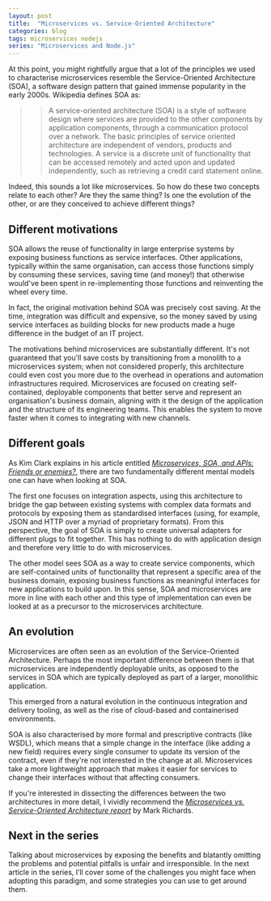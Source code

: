 ```yaml
---
layout: post
title:  "Microservices vs. Service-Oriented Architecture"
categories: blog
tags: microservices nodejs
series: "Microservices and Node.js"
---
```

At this point, you might rightfully argue that a lot of the principles we used to characterise microservices resemble the Service-Oriented Architecture (SOA), a software design pattern that gained immense popularity in the early 2000s. Wikipedia defines SOA as:

>> A service-oriented architecture (SOA) is a style of software design where services are provided to the other components by application components, through a communication protocol over a network.<!--more--> The basic principles of service oriented architecture are independent of vendors, products and technologies. A service is a discrete unit of functionality that can be accessed remotely and acted upon and updated independently, such as retrieving a credit card statement online.

Indeed, this sounds a lot like microservices. So how do these two concepts relate to each other? Are they the same thing? Is one the evolution of the other, or are they conceived to achieve different things?

## Different motivations

SOA allows the reuse of functionality in large enterprise systems by exposing business functions as service interfaces. Other applications, typically within the same organisation, can access those functions simply by consuming these services, saving time (and money!) that otherwise would've been spent in re-implementing those functions and reinventing the wheel every time.

In fact, the original motivation behind SOA was precisely cost saving. At the time, integration was difficult and expensive, so the money saved by using service interfaces as building blocks for new products made a huge difference in the budget of an IT project.

The motivations behind microservices are substantially different. It's not guaranteed that you'll save costs by transitioning from a monolith to a microservices system; when not considered properly, this architecture could even cost you more due to the overhead in operations and automation infrastructures required. Microservices are focused on creating self-contained, deployable components that better serve and represent an organisation's business domain, aligning with it the design of the application and the structure of its engineering teams. This enables the system to move faster when it comes to integrating with new channels.

## Different goals

As Kim Clark explains in his article entitled *[Microservices, SOA, and APIs: Friends or enemies?](https://www.ibm.com/developerworks/websphere/library/techarticles/1601_clark-trs/1601_clark.html)*, there are two fundamentally different mental models one can have when looking at SOA.

The first one focuses on integration aspects, using this architecture to bridge the gap between existing systems with complex data formats and protocols by exposing them as standardised interfaces (using, for example, JSON and HTTP over a myriad of proprietary formats). From this perspective, the goal of SOA is simply to create universal adapters for different plugs to fit together. This has nothing to do with application design and therefore very little to do with microservices.

The other model sees SOA as a way to create service components, which are self-contained units of functionality that represent a specific area of the business domain, exposing business functions as meaningful interfaces for new applications to build upon. In this sense, SOA and microservices are more in line with each other and this type of implementation can even be looked at as a precursor to the microservices architecture.

## An evolution

Microservices are often seen as an evolution of the Service-Oriented Architecture. Perhaps the most important difference between them is that microservices are independently deployable units, as opposed to the services in SOA which are typically deployed as part of a larger, monolithic application.

This emerged from a natural evolution in the continuous integration and delivery tooling, as well as the rise of cloud-based and containerised environments.

SOA is also characterised by more formal and prescriptive contracts (like WSDL), which means that a simple change in the interface (like adding a new field) requires every single consumer to update its version of the contract, even if they're not interested in the change at all. Microservices take a more lightweight approach that makes it easier for services to change their interfaces without that affecting consumers.

If you're interested in dissecting the differences between the two architectures in more detail, I vividly recommend the *[Microservices vs. Service-Oriented Architecture report](http://www.oreilly.com/programming/free/microservices-vs-service-oriented-architecture.csp)* by Mark Richards.

## Next in the series

Talking about microservices by exposing the benefits and blatantly omitting the problems and potential pitfalls is unfair and irresponsible. In the next article in the series, I’ll cover some of the challenges you might face when adopting this paradigm, and some strategies you can use to get around them.<!--tomb-->
